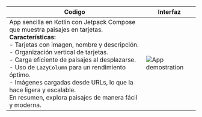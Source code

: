 | Codigo        | Interfaz                              |
|-------------------|----------------------------------------|
| App sencilla en Kotlin con Jetpack Compose que muestra paisajes en tarjetas. <br> **Características:** <br> - Tarjetas con imagen, nombre y descripción. <br> - Organización vertical de tarjetas. <br> - Carga eficiente de paisajes al desplazarse. <br> - Uso de `LazyColumn` para un rendimiento óptimo. <br> - Imágenes cargadas desde URLs, lo que la hace ligera y escalable. <br> En resumen, explora paisajes de manera fácil y moderna. | ![App demostration](https://i.giphy.com/media/v1.Y2lkPTc5MGI3NjExYndqN2Z4OTQ4bWN3YW9razF4eDZlN2NmZDJrY2V3eHZ2Mzk4OTJtZSZlcD12MV9pbnRlcm5hbF9naWZfYnlfaWQmY3Q9Zw/nkqV7AhhiMmX8uiCnt/giphy.gif) |


